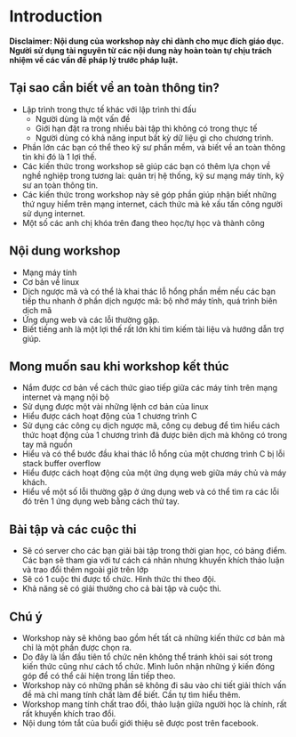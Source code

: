 # Introduction

**Disclaimer: Nội dung của workshop này chỉ dành cho mục đích giáo dục. Người sử dụng tài nguyên từ các nội dung này hoàn toàn tự chịu trách nhiệm về các vấn đề pháp lý trước pháp luật.**

## Tại sao cần biết về an toàn thông tin?

- Lập trình trong thực tế khác với lập trình thi đấu
    - Người dùng là một vấn đề
    - Giới hạn đặt ra trong nhiều bài tập thì không có trong thực tế
    - Người dùng có khả năng input bất kỳ dữ liệu gì cho chương trình.
- Phần lớn các bạn có thể theo kỹ sư phần mềm, và biết về an toàn thông tin khi đó là 1 lợi thế.
- Các kiến thức trong workshop sẽ giúp các bạn có thêm lựa chọn về nghề nghiệp trong tương lai: quản trị hệ thống, kỹ sư mạng máy tính, kỹ sư an toàn thông tin.
- Các kiến thức trong workshop này sẽ góp phần giúp nhận biết những thứ nguy hiểm trên mạng internet, cách thức mà kẻ xấu tấn công người sử dụng internet.
- Một số các anh chị khóa trên đang theo học/tự học và thành công

## Nội dung workshop

- Mạng máy tính
- Cơ bản về linux
- Dịch ngược mã và có thể là khai thác lỗ hổng phần mềm nếu các bạn tiếp thu nhanh ở phần dịch ngược mã: bộ nhớ máy tính, quá trình biên dịch mã
- Ứng dụng web và các lỗi thường gặp.
- Biết tiếng anh là một lợi thế rất lớn khi tìm kiếm tài liệu và hướng dẫn trợ giúp.

## Mong muốn sau khi workshop kết thúc

- Nắm được cơ bản về cách thức giao tiếp giữa các máy tính trên mạng internet và mạng nội bộ
- Sử dụng được một vài những lệnh cơ bản của linux
- Hiểu được cách hoạt động của 1 chương trình C
- Sử dụng các công cụ dịch ngược mã, công cụ debug để tìm hiểu cách thức hoạt động của 1 chương trình đã được biên dịch mà không có trong tay mã nguồn
- Hiểu và có thể bước đầu khai thác lỗ hổng của một chương trình C bị lỗi stack buffer overflow
- Hiểu được cách hoạt động của một ứng dụng web giữa máy chủ và máy khách.
- Hiểu về một số lỗi thường gặp ở ứng dụng web và có thể tìm ra các lỗi đó trên 1 ứng dụng web bằng cách thử tay.

## Bài tập và các cuộc thi

- Sẽ có server cho các bạn giải bài tập trong thời gian học, có bảng điểm. Các bạn sẽ tham gia với tư cách cá nhân nhưng khuyến khích thảo luận và trao đổi thêm ngoài giờ trên lớp
- Sẽ có 1 cuộc thi được tổ chức. Hình thức thi theo đội.
- Khả năng sẽ có giải thưởng cho cả bài tập và cuộc thi.

## Chú ý

- Workshop này sẽ không bao gồm hết tất cả những kiến thức cơ bản mà chỉ là một phần được chọn ra.
- Do đây là lần đầu tiên tổ chức nên không thể tránh khỏi sai sót trong kiến thức cũng như cách tổ chức. Mình luôn nhận những ý kiến đóng góp để có thể cải hiện trong lần tiếp theo.
- Workshop này có những phần sẽ không đi sâu vào chi tiết giải thích vấn đề mà chỉ mang tính chất làm để biết. Cần tự tìm hiểu thêm.
- Workshop mang tính chất trao đổi, thảo luận giữa người học là chính, rất rất khuyến khích trao đổi.
- Nội dung tóm tắt của buổi giới thiệu sẽ được post trên facebook.
